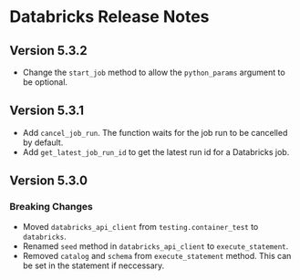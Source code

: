 # Databricks Release Notes

## Version 5.3.2

- Change the `start_job` method to allow the `python_params` argument to be optional.

## Version 5.3.1

- Add `cancel_job_run`. The function waits for the job run to be cancelled by default.
- Add `get_latest_job_run_id` to get the latest run id for a Databricks job.

## Version 5.3.0

### Breaking Changes

- Moved `databricks_api_client` from `testing.container_test` to `databricks`.
- Renamed `seed` method in `databricks_api_client` to `execute_statement`.
- Removed `catalog` and `schema` from `execute_statement` method. This can be set in the statement if neccessary.
